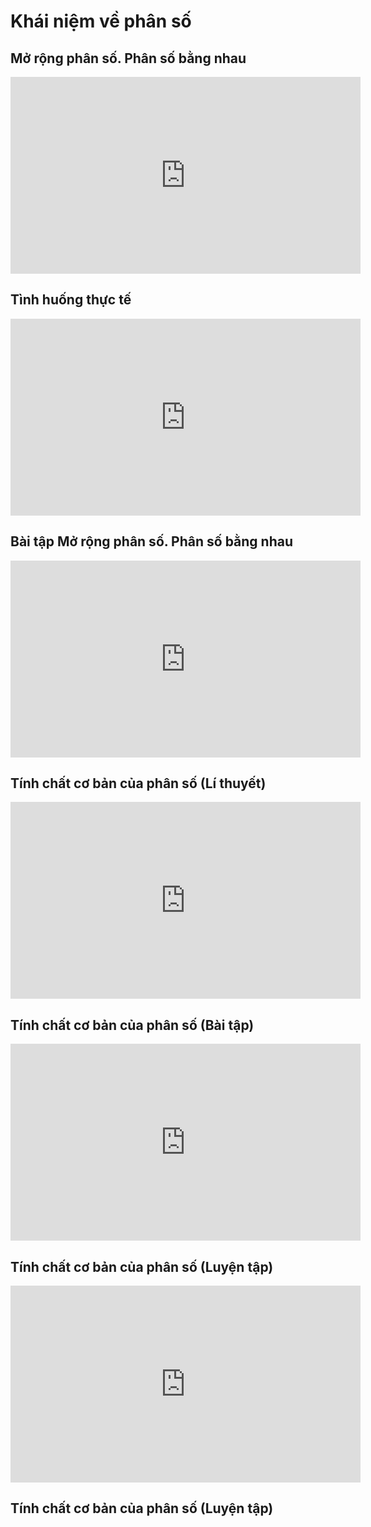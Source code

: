 # Khái niệm về phân số
## Mở rộng phân số. Phân số bằng nhau
<iframe width="560" height="315" src="https://www.youtube.com/embed/Hf7Gw2WRi4o?si=dl32gUMkTXHQgOLK" title="YouTube video player" frameborder="0" allow="accelerometer; autoplay; clipboard-write; encrypted-media; gyroscope; picture-in-picture; web-share" referrerpolicy="strict-origin-when-cross-origin" allowfullscreen></iframe>

## Tình huống thực tế
<iframe width="560" height="315" src="https://www.youtube.com/embed/rxgX_bbMYs4?si=KNiM7-IoZL_asFdH" title="YouTube video player" frameborder="0" allow="accelerometer; autoplay; clipboard-write; encrypted-media; gyroscope; picture-in-picture; web-share" referrerpolicy="strict-origin-when-cross-origin" allowfullscreen></iframe>

## Bài tập Mở rộng phân số. Phân số bằng nhau
<iframe width="560" height="315" src="https://www.youtube.com/embed/3-CZsjQFRl8?si=x3DTAVtFEWF-zTpI" title="YouTube video player" frameborder="0" allow="accelerometer; autoplay; clipboard-write; encrypted-media; gyroscope; picture-in-picture; web-share" referrerpolicy="strict-origin-when-cross-origin" allowfullscreen></iframe>

## Tính chất cơ bản của phân số (Lí thuyết)
<iframe width="560" height="315" src="https://www.youtube.com/embed/5aDbgUiGQ28?si=vPoXja5MIhvmU-ns" title="YouTube video player" frameborder="0" allow="accelerometer; autoplay; clipboard-write; encrypted-media; gyroscope; picture-in-picture; web-share" referrerpolicy="strict-origin-when-cross-origin" allowfullscreen></iframe>

## Tính chất cơ bản của phân số (Bài tập)
<iframe width="560" height="315" src="https://www.youtube.com/embed/sb-lIkAn9kU?si=_diAhard4PhyqrcO" title="YouTube video player" frameborder="0" allow="accelerometer; autoplay; clipboard-write; encrypted-media; gyroscope; picture-in-picture; web-share" referrerpolicy="strict-origin-when-cross-origin" allowfullscreen></iframe>

## Tính chất cơ bản của phân số (Luyện tập)
<iframe width="560" height="315" src="https://www.youtube.com/embed/CmzLDCap8Hs?si=KVVAy1F-XJlOLr6s" title="YouTube video player" frameborder="0" allow="accelerometer; autoplay; clipboard-write; encrypted-media; gyroscope; picture-in-picture; web-share" referrerpolicy="strict-origin-when-cross-origin" allowfullscreen></iframe>

## Tính chất cơ bản của phân số (Luyện tập)